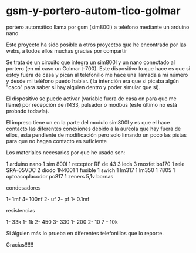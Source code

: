 # gsm-y-portero-autom-tico-golmar
portero automático llama por gsm (sim800l) a teléfono mediante un arduino nano

Este proyecto ha sido posible a otros proyectos que he encontrado por las webs, a todos ellos muchas gracias por compartir

Se trata de un circuito que integra un sim800l y un nano conectado al portero (en mi caso un Golmar t-700). Este dispositivo lo que hace es que si estoy fuera de casa y pican al telefonillo me hace una llamada a mi número y desde mi teléfono puedo hablar. ( la intención era que si picaba algún "caco" para saber si hay alguien dentro y poder simular que sí).


El dispositivo se puede activar (variable fuera de casa on para que me llame) por recepción de rf433, pulsador o modbus (este último no está probado todavía).

El impreso tiene un en la parte del modulo sim800l y es que el hace contacto las diferentes conexiones debido a la aureola que hay fuera de ellos, esta pendiente de modificación pero solo limando un poco las pistas para que no hagan contacto es suficiente


Los materiales necesarios por que he usado son:

1 arduino nano
1 sim 800l
1 receptor RF de 43 
3 leds
3 mosfet bs170 
1 rele SRA-05VDC
2 diodo 1N4001
1 fusible
1 swich
1 lm317
1 lm350
1 7805
1 optoacoplacodor pc817
1 zeners 5,1v
bornas

condesadores

1- 1mf
4- 100nf
2- uf
2- pf
1- 0.1mf

resistencias

1- 33k
1- 1k
2- 450
3- 330
1- 200
2- 10
7 - 10k


Si álguien más lo prueba en diferentes telefonillos que lo reporte. 

Gracias!!!!!!
